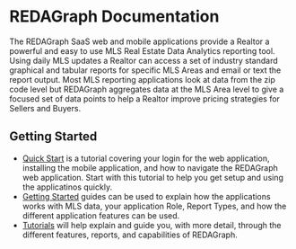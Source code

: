 ﻿# REDAGraph Documentation

The REDAGraph SaaS web and mobile applications provide a Realtor a powerful and easy to use MLS Real Estate Data Analytics reporting tool. Using daily MLS updates a Realtor can access a set of industry standard graphical and tabular reports for specific MLS Areas and email or text the report output. Most MLS reporting applications look at data from the zip code level but REDAGraph aggregates data at the MLS Area level to give a focused set of data points to help a Realtor improve pricing strategies for Sellers and Buyers.  

## Getting Started

* [Quick Start](Tutorials/quickstart.md) is a tutorial covering your login for the web application, installing the mobile application, and how to navigate the REDAGraph web application. Start with this tutorial to help you get setup and using the applicatinos quickly.
* [Getting Started](Tutorials/Getting-Started.md) guides can be used to explain how the applications works with MLS data, your application Role, Report Types, and how the different application features can be used.
* [Tutorials](Tutorials/Index.md) will help explain and guide you, with more detail, through the different features, reports, and capabilities of REDAGraph.

